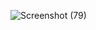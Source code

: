 ![Screenshot (79)](https://github.com/user-attachments/assets/fc6c45f6-f44d-45bd-b7d9-2582b794bbbe)
